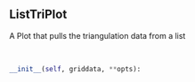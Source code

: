 ## <a id=McUtils.Plots.Plots.ListTriPlot>ListTriPlot</a>
A Plot that pulls the triangulation data from a list

<a id=McUtils.Plots.Plots.ListTriPlot.__init__>&nbsp;</a>
```python
__init__(self, griddata, **opts): 
```

